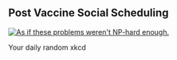 ## Post Vaccine Social Scheduling
[![As if these problems weren't NP-hard enough.](https://imgs.xkcd.com/comics/post_vaccine_social_scheduling.png)](https://xkcd.com/2450/ "As if these problems weren't NP-hard enough.")

Your daily random xkcd
